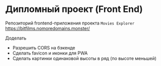 # Дипломный проект (Front End)
Репозиторий frontend-приложения проекта `Movies Explorer`
https://bitfilms.nomoredomains.monster/

Доделать
* Разрешить CORS на бэкенде
* Сделать favicon и иконки для PWA
* Сделать картинки одинаковой высоты в ряд (по высоте меньшей)
